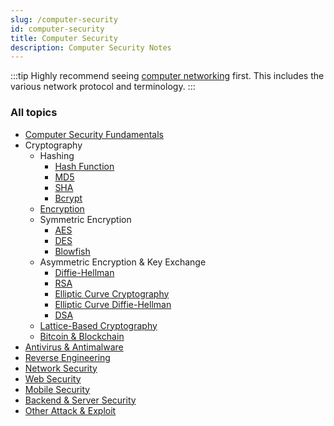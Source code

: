 ```yaml
---
slug: /computer-security
id: computer-security
title: Computer Security
description: Computer Security Notes
---
```


:::tip
Highly recommend seeing [computer networking](computer-networking) first. This includes the various network protocol and terminology.
:::

### All topics

- [Computer Security Fundamentals](computer-security/computer-security-fundamentals)
- Cryptography
  - Hashing
    - [Hash Function](computer-security/hash-function)
    - [MD5](computer-security/md5)
    - [SHA](computer-security/sha)
    - [Bcrypt](computer-security/bcrpyt)
  - [Encryption](computer-security/encryption)
  - Symmetric Encryption
    - [AES](computer-security/aes)
    - [DES](computer-security/des)
    - [Blowfish](computer-security/blowfish)
  - Asymmetric Encryption & Key Exchange
    - [Diffie-Hellman](computer-security/diffie-hellman)
    - [RSA](computer-security/rsa)
    - [Elliptic Curve Cryptography](computer-security/elliptic-curve-cryptography)
    - [Elliptic Curve Diffie-Hellman](computer-security/elliptic-curve-diffie-hellman)
    - [DSA](computer-security/dsa)
  - [Lattice-Based Cryptography](computer-security/lattice-based-cryptography)
  - [Bitcoin & Blockchain](computer-security/bitcoin-blockchain)
- [Antivirus & Antimalware](computer-security/antivirus-antimalware)
- [Reverse Engineering](computer-security/reverse-engineering)
- [Network Security](computer-security/network-security)
- [Web Security](computer-security/web-security)
- [Mobile Security](computer-security/mobile-security)
- [Backend & Server Security](computer-security/backend-server-security)
- [Other Attack & Exploit](computer-security/other-attack-and-exploit)
